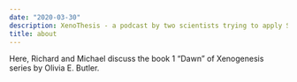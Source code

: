 ```yaml
---
date: "2020-03-30"
description: XenoThesis - a podcast by two scientists trying to apply Science to the Science-Fiction. 
title: about
---
```


Here, Richard and Michael discuss the book 1 “Dawn” of Xenogenesis series by Olivia E. Butler.
